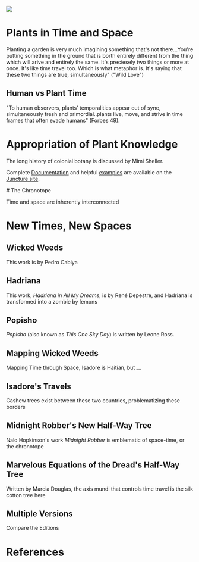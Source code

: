 <a href="https://juncture-digital.org"><img src="https://juncture-digital.org/images/ve-button.png"></a>

<param ve-config 
       title="Combatting the Clock: Plants as Time Machines in Caribbean Literature" 
       banner="Butterfly_Clock.jpg" 
       layout="vertical">
     

<!-- Entities discussed throughout the essay are typically defined before the essay text and
     are thus available in all text.  Entity identifiers (QIDs) can be found in either
     Wikipedia or Wikidata (https://www.wikidata.org)> -->
<param ve-entity eid="Q185372"> <!-- Girl with a Pearl Earring painting -->
<param ve-entity eid="Q41264"> <!-- Johannes Vermeer -->
<param ve-entity eid="Q221092"> <!-- Mauritshuis -->
<param ve-entity eid="Q36600"> <!-- The Hague -->

# Plants in Time and Space

Planting a  garden is very much imagining something that's not there...You're putting something in the ground that is borth entirely different from the thing which will arive and entirely the same. It's preciesely two things or more at once. It's like time travel too. Which is what metaphor is. It's saying that these two things are true, simultaneously" ("Wild Love")

<param ve-image
       label="Plants make Time"
       description="Flora Clock, Palmeira Square"
       license="public domain"
            url="https://upload.wikimedia.org/wikipedia/commons/5/5d/Floral_Clock%2C_Palmeira_Square%2C_Hove_%28May_2019%29.JPG">
            
## Human vs Plant Time

"To human observers, plants’ temporalities appear out of sync, simultaneously fresh and primordial..plants live, move, 
and strive in time frames that often evade humans" (Forbes 49).

<param ve-image
       label="Time makes Plants"
       description="Floral Clock, Edinburgh"
       license="public domain"
             url="https://upload.wikimedia.org/wikipedia/commons/3/3a/Floral_Clock%2C_Edinburgh%2C_Scotland_%2850143175336%29.jpg">
       

# Appropriation of Plant Knowledge
The long history of colonial botany is discussed by Mimi Sheller. 

Complete [Documentation](https://juncture-digital.org/docs) and helpful [examples](https://juncture-digital.org/examples) are available on the [Juncture site](https://juncture-digital.org).
<param ve-image 
       manifest="https://upload.wikimedia.org/wikipedia/commons/a/a1/Clock_and_clockcase_%28AM_1979.202-1%29.jpg">
<param ve-entity eid="Q16206929"> <!--Leone Ross-->

<param ve-image 
       label="Clock Encased in Totara Burr Tree Bark" 
       description="Clock Encased in Totara Burr Tree Bark" 
       license="public domain" 
       url="https://upload.wikimedia.org/wikipedia/commons/a/a1/Clock_and_clockcase_%28AM_1979.202-1%29.jpg">
<param title="Mimi Sheller" eid="Q6862191">
# The Chronotope

Time and space are inherently interconnected
<param ve-image
       label="Melted Time is Melted Space"
       description="Salvador Dali's The Persistence of Memory"
       license="public domain"
           url="https://upload.wikimedia.org/wikipedia/commons/6/64/Dargenta_%26_Salvador_Dali_The_persistance_of_Memory.png">
           
# New Times, New Spaces

<param ve-image
       label="Many Times, More Worlds, More Voices"
       description="Black Timescapes"
       url="New Times.jpg">

## Wicked Weeds

This work is by Pedro Cabiya
<param ve-image
       label="Cashew Plant"
       description="Anacardium"
       license="public domain"
       url="https://upload.wikimedia.org/wikipedia/commons/4/48/Anacardium_occidentalis_Blanco1.116-cropped.jpg">

       
## Hadriana
This work, *Hadriana in All My Dreams*, is by René Depestre, and Hadriana is transformed into a zombie by lemons
<param ve-image
       label="Lemon Plant"
       description="Citrus Tree"
       license="public domain"
       url="https://upload.wikimedia.org/wikipedia/commons/8/8f/Citrus_x_limon_-_K%C3%B6hler%E2%80%93s_Medizinal-Pflanzen-041.jpg">
       
<param title="René Depestre" eid="Q59581">
<param title="zombie" eid="Q9406">
              
## Popisho

*Popisho* (also known as *This One Sky Day*) is written by Leone Ross.

<param title="Leone Ross" eid="Q16206929">
<param title="Popisho" eid="Q110892608">

<param ve-image
       url="Popisho.jpg">

## Mapping Wicked Weeds

Mapping Time through Space, Isadore is Haitian, but __
<param ve-map center="Q790" zoom="11">

## Isadore's Travels
 
Cashew trees exist between these two countries, problematizing these borders
<param ve-map center="Q786" zoom="11">
                                            
## Midnight Robber's New Half-Way Tree
Nalo Hopkinson's work *Midnight Robber* is emblematic of space-time, or the chronotope

<param title="Nalo Hopkinson" eid="Q270204">
<param title="Midnight Robber" eid="Q15035019">

## Marvelous Equations of the Dread's Half-Way Tree
Written by Marcia Douglas, the axis mundi that controls time travel is the silk cotton tree here
<param ve-image
       label="Douglas' Half-Way Tree"
       description="Silk Cotton Tree; Ceiba"
       license="public domain"
       url="https://upload.wikimedia.org/wikipedia/commons/0/0f/Ceiba%2C_or_silk_cotton_tree.jpg">
<param title="Marcia Douglas" eid="Q54999406">

## Multiple Versions

Compare the Editions
<param ve-image 
       manifest="https://iiif.juncture-digital.org/manifest/6dd738aed85597cac540ad31dd5818e86ef7f2918c7b43a9eb3123d5538e6e4c">
<param ve-map center="Q36600" zoom="11">

# References

[^1]: [Wikipedia: Girl with a Pearl Earring](https://en.wikipedia.org/wiki/Girl_with_a_Pearl_Earring)
